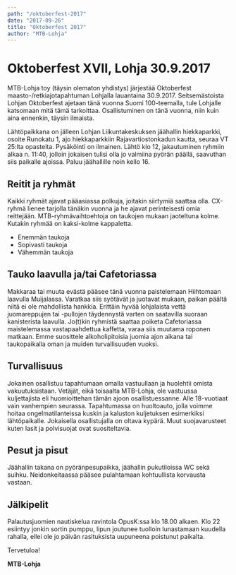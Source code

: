 ```yaml
---
path: "/oktoberfest-2017"
date: "2017-09-26"
title: "Oktoberfest 2017"
author: "MTB-Lohja"
---
```

Oktoberfest XVII, Lohja 30.9.2017
=================================

MTB-Lohja toy (täysin olematon yhdistys) järjestää Oktoberfest maasto-/retkiajotapahtuman Lohjalla lauantaina 30.9.2017. Seitsemästoista Lohjan Oktoberfest ajetaan tänä vuonna Suomi 100-teemalla, tule Lohjalle katsomaan mitä tämä tarkoittaa. Osallistuminen on tänä vuonna, niin kuin aina ennenkin, täysin ilmaista.

Lähtöpaikkana on jälleen Lohjan Liikuntakeskuksen jäähallin hiekkaparkki, osoite Runokatu 1, ajo hiekkaparkkiin Rajavartiostonkadun kautta, seuraa VT 25:lta opasteita. Pysäköinti on ilmainen. Lähtö klo 12, jakautuminen ryhmiin alkaa n. 11:40, jolloin jokaisen tulisi olla jo valmiina pyörän päällä, saavuthan siis paikalle ajoissa. Paluu jäähallille noin kello 16.

Reitit ja ryhmät
-----------------

Kaikki ryhmät ajavat pääasiassa polkuja, joitakin siirtymiä saattaa olla. CX-ryhmä lienee tarjolla tänäkin vuonna ja he ajavat perinteisesti omia reittejään. MTB-ryhmävaihtoehtoja on taukojen mukaan jaoteltuna kolme. Kutakin ryhmää on kaksi-kolme kappaletta.

- Enemmän taukoja
- Sopivasti taukoja
- Vähemmän taukoja


Tauko laavulla ja/tai Cafetoriassa
----------------------------------

Makkaraa tai muuta evästä pääsee tänä vuonna paistelemaan Hiihtomaan laavulla Muijalassa. Varatkaa siis syötävät ja juotavat mukaan, paikan päältä niitä ei ole mahdollista hankkia. Erittäin hyvää lohjalaista vettä juomareppujen tai -pullojen täydennystä varten on saatavilla suoraan kanisterista laavulla. Jo(t)kin ryhmistä saattaa poiketa Cafetoriassa maistelemassa vastapaahdettua kaffetta, varaa siis muutama roponen matkaan. Emme suosittele alkoholipitoisia juomia ajon aikana tai taukopaikalla oman ja muiden turvallisuuden vuoksi.

Turvallisuus
------------

Jokainen osallistuu tapahtumaan omalla vastuullaan ja huolehtii omista vakuutuksistaan. Vetäjät, eikä toisaalta MTB-Lohja, ole vastuussa kuljettajista eli huomioittehan tämän ajoon osallistuessanne. Alle 18-vuotiaat vain vanhempien seurassa. Tapahtumassa on huoltoauto, jolla voimme hoitaa ongelmatilanteissa kuskin ja kaluston kuljetuksen esimerkiksi lähtöpaikalle. Jokaisella osallistujalla on oltava kypärä. Muut suojavarusteet kuten lasit ja polvisuojat ovat suositeltavia.

Pesut ja pisut
--------------

Jäähallin takana on pyöränpesupaikka, jäähallin pukutiloissa WC sekä suihku. Neidonkeitaassa pääsee pulahtamaan kohtuullista korvausta vastaan.

Jälkipelit
----------

Palautusjuomien nautiskelua ravintola OpusK:ssa klo 18.00 alkaen. Klo 22 esiintyy jonkin sortin pumppu, lipun joutunee tuolloin lunastamaan kuudella rahalla, ellei ole jo päivän rasituksista uupuneena poistunut paikalta.

Tervetuloa!

**MTB-Lohja**
